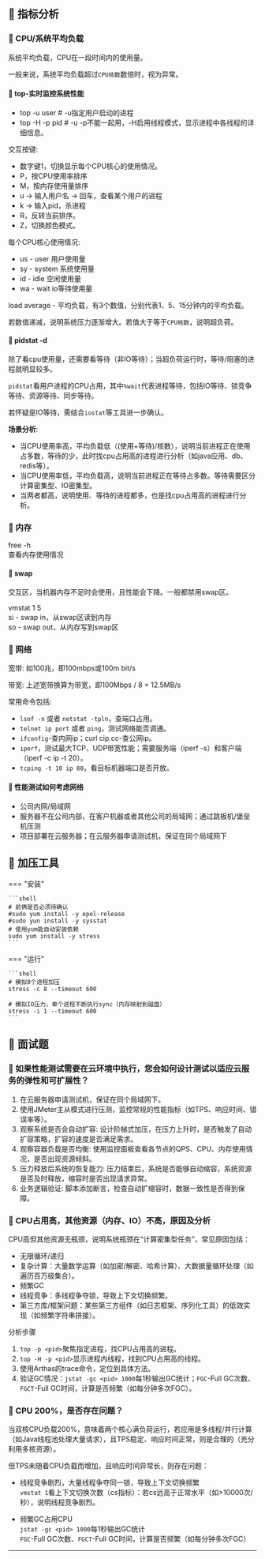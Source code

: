 ## 📌 指标分析

### 🚁 CPU/系统平均负载

系统平均负载，CPU在一段时间内的使用量。

一般来说，系统平均负载超过`CPU核数`数倍时，视为异常。

#### 🔧 top-实时监控系统性能
 
* top -u user  # -u指定用户启动的进程
* top -H -p pid  # -u -p不能一起用，-H启用线程模式，显示进程中各线程的详细信息。

交互按键: 

* 数字键1，切换显示每个CPU核心的使用情况。
* P，按CPU使用率排序
* M，按内存使用量排序
* u -> 输入用户名 -> 回车，查看某个用户的进程
* k -> 输入pid，杀进程
* R，反转当前排序。
* Z，切换颜色模式。

每个CPU核心使用情况: 

* us - user 用户使用量
* sy - system 系统使用量
* id - idle 空闲使用量
* wa - wait io等待使用量

load average - 平均负载，有3个数值，分别代表1、5、15分钟内的平均负载。

若数值递减，说明系统压力逐渐增大。若值大于等于`CPU核数`，说明超负荷。

#### 🔧 pidstat -d

除了看cpu使用量，还需要看等待（非IO等待）；当超负荷运行时，等待/阻塞的进程就明显较多。

`pidstat`看用户进程的CPU占用，其中`%wait`代表进程等待，包括IO等待、锁竞争等待、资源等待、同步等待。

若怀疑是IO等待，需结合`iostat`等工具进一步确认。

**场景分析**: 

* 当CPU使用率高，平均负载低（(使用+等待)/核数），说明当前进程正在使用占多数，等待的少，此时找cpu占用高的进程进行分析（如java应用、db、redis等）。
* 当CPU使用率低，平均负载高，说明当前进程正在等待占多数。等待需要区分计算密集型、IO密集型。
* 当两者都高，说明使用、等待的进程都多，也是找cpu占用高的进程进行分析。

### 🚁 内存

free -h  
查看内存使用情况

#### 🔧 swap

交互区，当机器内存不足时会使用，且性能会下降。一般都禁用swap区。

vmstat 1 5  
si - swap in，从swap区读到内存  
so - swap out，从内存写到swap区

### 🚁 网络

宽带: 如100兆，即100mbps或100m bit/s

带宽: 上述宽带换算为带宽，即100Mbps / 8 = 12.5MB/s

常用命令包括: 

* `lsof -n` 或者 `netstat -tpln`，查端口占用。
* `telnet ip port` 或者 `ping`，测试网络能否调通。
* `ifconfig`-查内网ip；curl cip.cc-查公网ip。
* `iperf`，测试最大TCP、UDP带宽性能；需要服务端（iperf -s）和客户端（iperf -c ip -t 20）。
* `tcping -t 10 ip 80`，看目标机器端口是否开放。

#### 🔧 性能测试如何考虑网络

* 公司内网/局域网
* 服务器不在公司内部，在客户机器或者其他公司的局域网；通过跳板机/堡垒机压测
* 项目部署在云服务器；在云服务器申请测试机，保证在同个局域网下

## 📌 加压工具

=== "安装"

    ```shell
    # 前俩是否必须待确认
    #sudo yum install -y epel-release
    #sudo yun install -y sysstat
    # 使用yum能自动安装依赖
    sudo yum install -y stress
    ```

=== "运行"

    ```shell
    # 模拟8个进程加压
    stress -c 8 --timeout 600
    
    # 模拟IO压力，单个进程不断执行sync（内存映射到磁盘）
    stress -i 1 --timeout 600
    ```

## 📌 面试题

### 🚁 如果性能测试需要在云环境中执行，您会如何设计测试以适应云服务的弹性和可扩展性？

1. 在云服务器申请测试机，保证在同个局域网下。
2. 使用JMeter主从模式进行压测，监控常规的性能指标（如TPS、响应时间、错误率等）。
3. 观察系统是否会自动扩容: 设计阶梯式加压，在压力上升时，是否触发了自动扩容策略，扩容的速度是否满足需求。
4. 观察容器负载是否均衡: 使用监控面板查看各节点的QPS、CPU、内存使用情况，是否出现资源倾斜。
5. 压力释放后系统的恢复能力: 压力结束后，系统是否能够自动缩容，系统资源是否及时释放，缩容时是否出现请求异常。
6. 业务逻辑验证: 脚本添加断言，检查自动扩缩容时，数据一致性是否得到保障。

### 🚁 CPU占用高，其他资源（内存、IO）不高，原因及分析

CPU高但其他资源无瓶颈，说明系统瓶颈在“计算密集型任务”，常见原因包括：

* 无限循环/递归
* 复杂计算：大量数学运算（如加密/解密、哈希计算）、大数据量循环处理（如遍历百万级集合）。
* 频繁GC
* 线程竞争：多线程争夺锁，导致上下文切换频繁。
* 第三方库/框架问题：某些第三方组件（如日志框架、序列化工具）的低效实现（如频繁字符串拼接）。

分析步骤

1. `top -p <pid>`聚焦指定进程，找CPU占用高的进程。
2. `top -H -p <pid>`显示进程内线程，找到CPU占用高的线程。
3. 使用Arthas的trace命令，定位到具体方法。
4. 验证GC情况：`jstat -gc <pid> 1000`每1秒输出GC统计；`FGC`-Full GC次数、`FGCT`-Full GC时间，计算是否频繁（如每分钟多次FGC）。

### 🚁 CPU 200%，是否存在问题？

当双核CPU负载200%，意味着两个核心满负荷运行，若应用是多线程/并行计算（如Java线程池处理大量请求），且TPS稳定、响应时间正常，则是合理的（充分利用多核资源）。

但TPS未随着CPU负载而增加，且响应时间异常长，则存在问题：

* 线程竞争剧烈，大量线程争夺同一锁，导致上下文切换频繁  
`vmstat 1`看上下文切换次数（cs指标）：若cs远高于正常水平（如>10000次/秒），说明线程竞争剧烈。

* 频繁GC占用CPU  
`jstat -gc <pid> 1000`每1秒输出GC统计  
`FGC`-Full GC次数、`FGCT`-Full GC时间，计算是否频繁（如每分钟多次FGC）

---